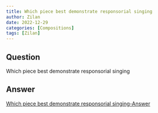 ```yaml
---
title: Which piece best demonstrate responsorial singing
author: Zilan
date: 2022-12-29
categories: [Compositions]
tags: [Zilan]
---
```


## Question

Which piece best demonstrate responsorial singing



## Answer

[Which piece best demonstrate responsorial singing-Answer](/music-history/posts/Which-piece-best-demonstrate-responsorial-singing-answer/)